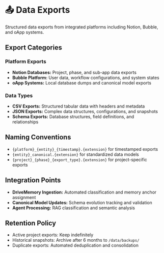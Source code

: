 # 📤 Data Exports

Structured data exports from integrated platforms including Notion, Bubble, and oApp systems.

## Export Categories

### Platform Exports
- **Notion Databases:** Project, phase, and sub-app data exports
- **Bubble Platform:** User data, workflow configurations, and system states
- **oApp Systems:** Local database dumps and canonical model exports

### Data Types
- **CSV Exports:** Structured tabular data with headers and metadata
- **JSON Exports:** Complex data structures, configurations, and snapshots
- **Schema Exports:** Database structures, field definitions, and relationships

## Naming Conventions
- `{platform}_{entity}_{timestamp}.{extension}` for timestamped exports
- `{entity}_canonical.{extension}` for standardized data models
- `{project}_{phase}_{export_type}.{extension}` for project-specific exports

## Integration Points
- **DriveMemory Ingestion:** Automated classification and memory anchor assignment
- **Canonical Model Updates:** Schema evolution tracking and validation
- **Agent Processing:** RAG classification and semantic analysis

## Retention Policy
- Active project exports: Keep indefinitely
- Historical snapshots: Archive after 6 months to `/data/backups/`
- Duplicate exports: Automated deduplication and consolidation